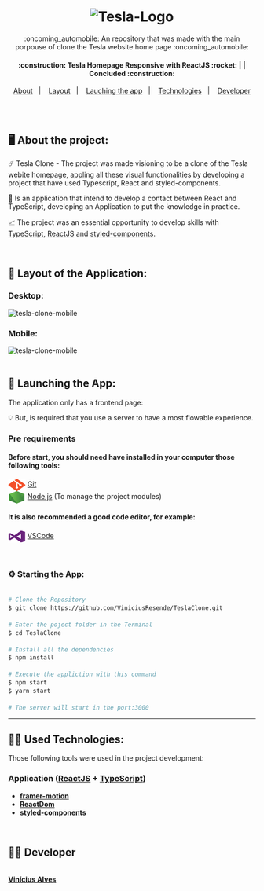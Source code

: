 <h1 align="center">
  <img alt="Tesla-Logo" src="https://logosmarcas.net/wp-content/uploads/2020/11/Tesla-Logo-650x366.png" width="400px" />
</h1>
<p align= "center">:oncoming_automobile: An repository that was made with the main porpouse of clone the Tesla website home page :oncoming_automobile:</p>

<h4 align="center"> 
	:construction:  Tesla Homepage Responsive with ReactJS :rocket: | | Concluded  :construction:
</h4>

<p align="center">
  <a href="#desktop_computer-about-the-project">About</a>&nbsp;&nbsp;&nbsp;|&nbsp;&nbsp;&nbsp;
  <a href="#art-layout-of-the-application">Layout</a>&nbsp;&nbsp;&nbsp;|&nbsp;&nbsp;&nbsp;
  <a href="#rocket-launching-the-app">Lauching the app</a>&nbsp;&nbsp;&nbsp;|&nbsp;&nbsp;&nbsp;
  <a href="#man_technologist-used-technologies">Technologies</a>&nbsp;&nbsp;&nbsp;|&nbsp;&nbsp;&nbsp;
  <a href="#raising_hand_man-developer">Developer</a>
</p>

</br>
</br>

## :desktop_computer: About the project:

:comet:  Tesla Clone - The project was made visioning to be a clone of the Tesla webite homepage, appling all these visual functionalities by developing a project that have used Typescript, React and styled-components. 

:rocket: Is an application that intend to develop a contact between React and TypeScript, developing an Application to put the knowledge in practice. 

:chart_with_upwards_trend: The project was an essential opportunity to develop skills with [TypeScript](https://www.typescriptlang.org/), [ReactJS](https://reactjs.org/) and [styled-components](https://styled-components.com/).  

</br>

## :art: Layout of the Application:

### Desktop: 

<img alt="tesla-clone-mobile" src="https://res.cloudinary.com/viniciusalvesdefaria/image/upload/v1616459943/TeslaClone/TeslaCloneDesktop_h1wvwr.gif">

### Mobile: 

<img alt="tesla-clone-mobile" src="https://res.cloudinary.com/viniciusalvesdefaria/image/upload/v1616458386/TeslaClone/TeslaCloneMobile_pz08zp.gif">
 
 
</br>
</br>

## :rocket: Launching the App:

The application only has a frontend page:

:bulb: But, is required that you use a server to have a most flowable experience.

### Pre requirements
#### Before start, you should need have installed in your computer those following tools:
<img align="center" alt="GIT" height="25" width="35" src="https://raw.githubusercontent.com/devicons/devicon/master/icons/git/git-original.svg" style="max-width:100%;">  [Git](https://git-scm.com)</img>
</br>
<img align="center" alt="NodeJS" height="25" width="35" src="https://raw.githubusercontent.com/devicons/devicon/master/icons/nodejs/nodejs-original.svg" style="max-width:100%;"> [Node.js](https://nodejs.org/en/) (To manage the project modules)</img>

#### It is also recommended a good code editor, for example: 
<img align="center" alt="VisualStudioCode" height="25" width="35" src="https://raw.githubusercontent.com/devicons/devicon/master/icons/visualstudio/visualstudio-plain.svg" style="max-width:100%;"> [VSCode](https://code.visualstudio.com/)</img>

</br>

### :gear: Starting the App:

 ```bash

 # Clone the Repository
 $ git clone https://github.com/ViniciusResende/TeslaClone.git
 
 # Enter the poject folder in the Terminal
 $ cd TeslaClone
 
 # Install all the dependencies
 $ npm install
 
 # Execute the appliction with this command
 $ npm start
 $ yarn start
 
 # The server will start in the port:3000
 
 ```
 
 ---
 
## :man_technologist: Used Technologies:

Those following tools were used in the project development:

### **Application**  ([ReactJS](https://reactjs.org/) + [TypeScript](https://www.typescriptlang.org/))

-   **[framer-motion](https://www.framer.com/motion/)**
-   **[ReactDom](https://reactjs.org/docs/react-dom.html)**
-   **[styled-components](https://styled-components.com/)**

</br>

## :raising_hand_man: Developer

<a href="https://github.com/ViniciusResende">
 	<img src="https://res.cloudinary.com/viniciusalvesdefaria/image/upload/v1613257612/foto_perfil_rounded_mv1cpi.png" width="100px;" alt=""/>
 <br />
 	<b>Vinícius Alves</b></a> <a href="https://github.com/ViniciusResende" title="Vinícius Alves"></a>
 <br />


